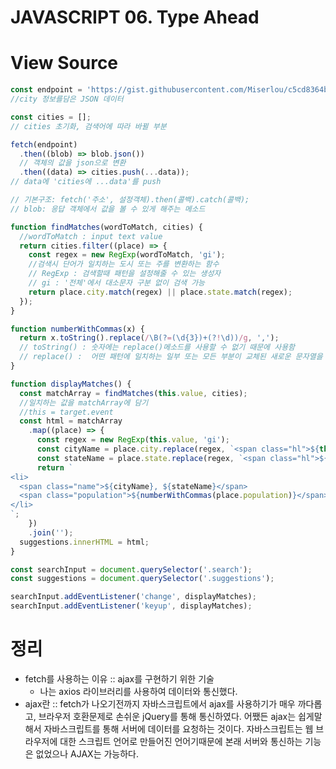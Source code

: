 # JAVASCRIPT 06. Type Ahead


# View Source

```js
const endpoint = 'https://gist.githubusercontent.com/Miserlou/c5cd8364bf9b2420bb29/raw/2bf258763cdddd704f8ffd3ea9a3e81d25e2c6f6/cities.json';
//city 정보를담은 JSON 데이터

const cities = [];
// cities 초기화, 검색어에 따라 바뀔 부분

fetch(endpoint)
  .then((blob) => blob.json())
  // 객체의 값을 json으로 변환
  .then((data) => cities.push(...data));
// data에 'cities에 ...data'를 push

// 기본구조: fetch('주소', 설정객체).then(콜백).catch(콜백);
// blob: 응답 객체에서 값을 볼 수 있게 해주는 메소드

function findMatches(wordToMatch, cities) {
  //wordToMatch : input text value
  return cities.filter((place) => {
    const regex = new RegExp(wordToMatch, 'gi');
    //검색시 단어가 일치하는 도시 또는 주를 변환하는 함수
    // RegExp : 검색할때 패턴을 설정해줄 수 있는 생성자
    // gi : '전체'에서 대소문자 구분 없이 검색 가능
    return place.city.match(regex) || place.state.match(regex);
  });
}

function numberWithCommas(x) {
  return x.toString().replace(/\B(?=(\d{3})+(?!\d))/g, ',');
  // toString() : 숫자에는 replace()메소드를 사용할 수 없기 때문에 사용함
  // replace() :  어떤 패턴에 일치하는 일부 또는 모든 부분이 교체된 새로운 문자열을 반환
}

function displayMatches() {
  const matchArray = findMatches(this.value, cities);
  //일치하는 값을 matchArray에 담기
  //this = target.event
  const html = matchArray
    .map((place) => {
      const regex = new RegExp(this.value, 'gi');
      const cityName = place.city.replace(regex, `<span class="hl">${this.value}</span>`);
      const stateName = place.state.replace(regex, `<span class="hl">${this.value}</span>`);
      return `
<li>
  <span class="name">${cityName}, ${stateName}</span>
  <span class="population">${numberWithCommas(place.population)}</span>
</li>
`;
    })
    .join('');
  suggestions.innerHTML = html;
}

const searchInput = document.querySelector('.search');
const suggestions = document.querySelector('.suggestions');

searchInput.addEventListener('change', displayMatches);
searchInput.addEventListener('keyup', displayMatches);
```

# 정리
- fetch를 사용하는 이유 :: ajax를 구현하기 위한 기술
  * 나는 axios 라이브러리를 사용하여 데이터와 통신했다.
- ajax란 :: fetch가 나오기전까지 자바스크립트에서 ajax를 사용하기가 매우 까다롭고, 브라우저 호환문제로 손쉬운 jQuery를 통해 통신하였다.
            어쨌든 ajax는 쉽게말해서 자바스크립트를 통해 서버에 데이터를 요청하는 것이다. 자바스크립트는 웹 브라우저에 대한 스크립트 언어로 만들어진 언어기때문에 본래 서버와 통신하는 기능은 없었으나 AJAX는 가능하다.

